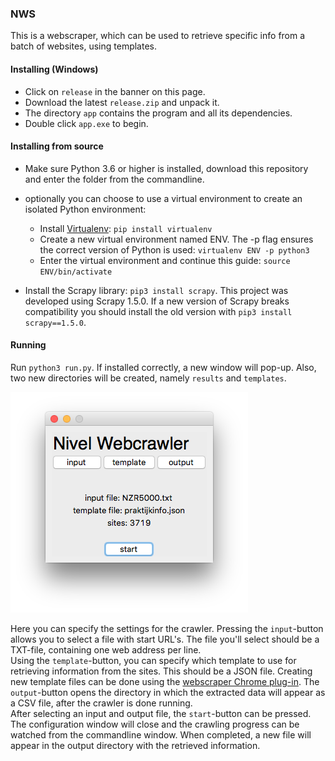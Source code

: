 ### NWS

This is a webscraper, which can be used to retrieve specific info from a batch of websites, using templates.

#### Installing (Windows)
- Click on `release` in the banner on this page. 
- Download the latest `release.zip` and unpack it.
- The directory `app` contains the program and all its dependencies.
- Double click `app.exe` to begin.

#### Installing from source
- Make sure Python 3.6 or higher is installed, download this repository and enter the folder from the commandline.

- optionally you can choose to use a virtual environment to create an isolated Python environment:
    - Install [Virtualenv](https://virtualenv.pypa.io/en/stable/): `pip install virtualenv`
    - Create a new virtual environment named ENV. The -p flag ensures the correct version of Python is used: 
    `virtualenv ENV -p python3`
    - Enter the virtual environment and continue this guide: `source ENV/bin/activate`

- Install the Scrapy library: `pip3 install scrapy`. This project was developed using Scrapy 1.5.0. If a new version of 
Scrapy breaks compatibility you should install the old version with `pip3 install scrapy==1.5.0`.


#### Running
Run `python3 run.py`. If installed correctly, a new window will pop-up. Also, two new directories will be created, 
namely `results` and `templates`.   

![screenshot.png](https://github.com/NWScraper/nws/blob/master/sample.png?raw=true)

Here you can specify the settings for the crawler. Pressing the `input`-button allows you to select a file with start 
URL's. The file you'll select should be a TXT-file, containing one web address per line.  
Using the `template`-button, you can specify which template to use for retrieving information from the sites.
This should be a JSON file. Creating new template files can be done using the 
[webscraper Chrome plug-in](http://webscraper.io).
The `output`-button opens the directory in which the extracted data will appear as a CSV file, after the crawler is done
running.  
After selecting an input and output file, the `start`-button can be pressed. The configuration window will close and the
crawling progress can be watched from the commandline window.  When completed, a new file will appear in the output
directory with the retrieved information.





